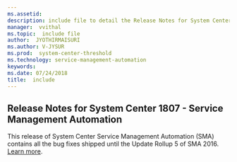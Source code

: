 ```yaml
---
ms.assetid:
description: include file to detail the Release Notes for System Center 1807-Service Management Automation
manager:  vvithal
ms.topic:  include file
author:  JYOTHIRMAISURI
ms.author: V-JYSUR
ms.prod:  system-center-threshold
ms.technology: service-management-automation
keywords:
ms.date: 07/24/2018
title:  include
---
```


## Release Notes for System Center 1807 - Service Management Automation

This release of System Center Service Management Automation (SMA) contains all the bug fixes shipped until the Update Rollup 5 of SMA 2016. [Learn more](https://support.microsoft.com/en-in/help/4094929/update-rollup-5-for-system-center-2016-service-management-automation).
